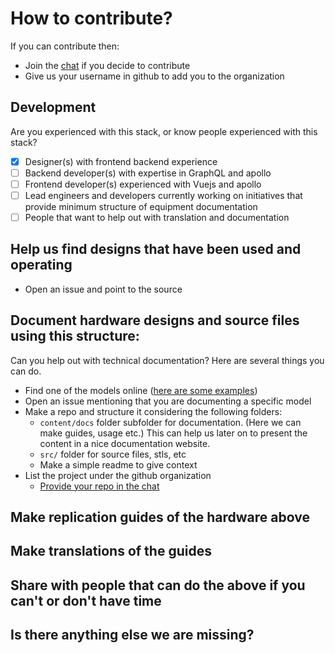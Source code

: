 # How to contribute?
If you can contribute then:
  - Join the [chat](https://discord.gg/HaXuRQ5) if you decide to contribute
  - Give us your username in github to add you to the organization


## Development
Are you experienced with this stack, or know people experienced with this stack?
- [x] Designer(s) with frontend backend experience
- [ ] Backend developer(s) with expertise in GraphQL and apollo
- [ ] Frontend developer(s) experienced with Vuejs and apollo
- [ ] Lead engineers and developers currently working on initiatives that provide minimum structure of equipment documentation
- [ ] People that want to help out with translation and documentation

## Help us find designs that have been used and operating
- Open an issue and point to the source

## Document hardware designs and source files using this structure:
Can you help out with technical documentation? Here are several things you can do.
- Find one of the models online ([here are some examples](https://www.appropedia.org/Open_source_ventilator))
- Open an issue mentioning that you are documenting a specific model
- Make a repo and structure it considering the following folders:
  - `content/docs` folder subfolder for documentation. (Here we can make guides, usage etc.) This can help us later on to present the content in a nice documentation website.
  - `src/` folder for source files, stls, etc
  - Make a simple readme to give context
- List the project under the github organization
  - [Provide your repo in the chat](https://discord.gg/HaXuRQ5)

## Make replication guides of the hardware above
## Make translations of the guides
## Share with people that can do the above if you can't or don't have time
## Is there anything else we are missing?
